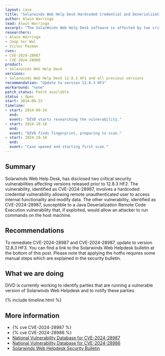 ```yaml
---
layout: case
title: "Solarwinds Web Help Desk Hardcoded Credential and Deserialization RCE Vulnerability"
author: Alwin Warringa
lead: Alwin Warringa
excerpt: "The SolarWinds Web Help Desk software is affected by two critical vulnerabilities, allowing remote unauthenticated user to access internal functionality and run commands on the host machine."
researchers:
- Alwin Warringa
- Joop ter Wal
- Victor Pasman
cves:
- CVE-2024-28987
- CVE-2024-28986
product:
- Solarwinds Web Help Desk
versions: 
- Solarwinds Web Help Desk 12.8.3 HF1 and all previous versions
recommendation: "Update to version 12.8.3 HF3"
workaround: "none"
patch_status: Patch available
status : Open
start: 2024–09-23
timeline:
- start: 2024-09-24
  end:
  event: "DIVD starts researching the vulnerability."
- start: 2024-10-18
  end:
  event: "DIVD finds fingerprint, preparing to scan."
- start: 2024-10-18
  end:
  event: "Case opened and starting first scan."
---
```


## Summary
Solarwinds Web Help Desk, has disclosed two critical security vulnerabilities affecting versions released prior to 12.8.3 HF2. The vulnerability, identified as CVE-2024-28987, involves a hardcoded credential vulnerability allowing remote unauthenticated user to access internal functionality and modify data. The other vulnerability, identified as CVE-2024-28987, susceptible to a Java Deserialization Remote Code Execution vulnerability that, if exploited, would allow an attacker to run commands on the host machine.

## Recommendations

To remediate CVE-2024-28987 and CVE-2024-28987, update to version 12.8.3 HF3. You can find a link to the Solarwinds Web Helpdesk bulletin at the bottom of this post. Please note that applying the hotfix requires some manual steps which are explained in the security bulletin.

## What we are doing

DIVD is currently working to identify parties that are running a vulnerable version of Solarwinds Web Helpdesk and to notify these parties. 

{% include timeline.html %}

## More information

* {% cve CVE-2024-28987 %}
* {% cve CVE-2024-28986 %}
* [National Vulnerability Database for CVE-2024-28987](https://nvd.nist.gov/vuln/detail/CVE-2024-28987)
* [National Vulnerability Database for CVE-2024-28986](https://nvd.nist.gov/vuln/detail/CVE-2024-28986)
* [Solarwinds Web Helpdesk Security Bulletin](https://support.solarwinds.com/SuccessCenter/s/article/SolarWinds-Web-Help-Desk-12-8-3-Hotfix-2)
